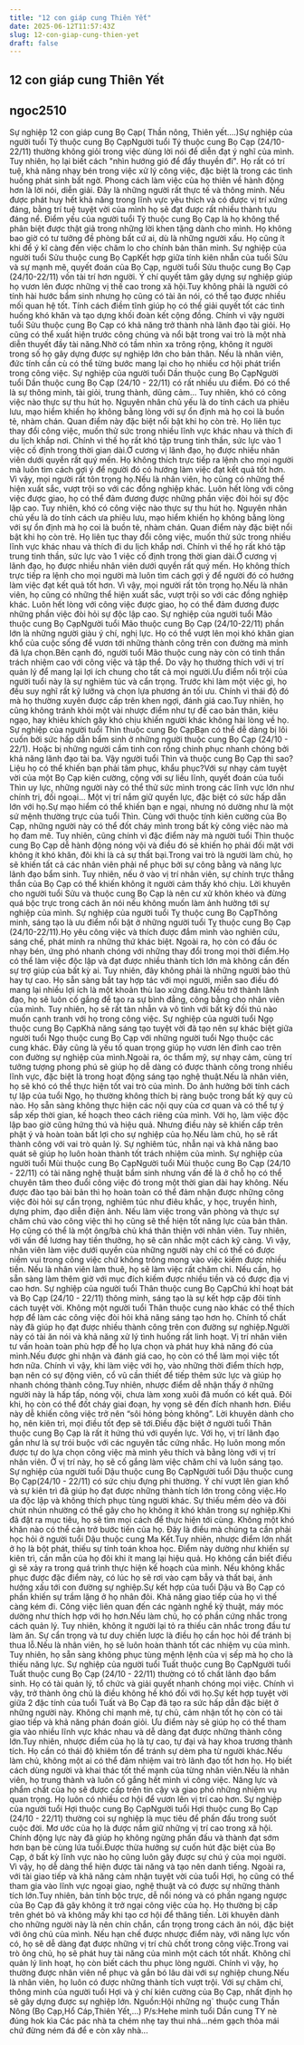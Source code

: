 ```yaml
---
title: "12 con giáp cung Thiên Yết"
date: 2025-06-12T11:57:43Z
slug: 12-con-giap-cung-thien-yet
draft: false
---
```


## 12 con giáp cung Thiên Yết

## ngoc2510

Sự nghiệp 12 con giáp cung Bọ Cạp( Thần nông, Thiên yết….)​Sự nghiệp của người tuổi Tý thuộc cung Bọ Cạp​Người tuổi Tý thuộc cung Bọ Cạp (24/10-22/11) thường không giỏi trong việc dùng lời nói để diễn đạt ý nghĩ của mình. Tuy nhiên, họ lại biết cách "nhìn hướng gió để đẩy thuyền đi". Họ rất có trí tuệ, khả năng nhạy bén trong việc xử lý công việc, đặc biệt là trong các tình huống phát sinh bất ngờ. Phong cách làm việc của họ thiên về hành động hơn là lời nói, diễn giải. Đây là những người rất thực tế và thông minh. Nếu được phát huy hết khả năng trong lĩnh vực yêu thích và có được vị trí xứng đáng, bằng trí tuệ tuyệt vời của mình họ sẽ đạt được rất nhiều thành tựu đáng nể.​ ​Điểm yếu của người tuổi Tý thuộc cung Bọ Cạp là họ không thể phân biệt được thật giả trong những lời khen tặng dành cho mình. Họ không bao giờ có tư tưởng đề phòng bất cứ ai, dù là những người xấu. Họ cũng ít khi để ý kĩ càng đến việc chăm lo cho chính bản thân mình.​ ​Sự nghiệp của người tuổi Sửu thuộc cung Bọ Cạp​Kết hợp giữa tính kiên nhẫn của tuổi Sửu và sự mạnh mẽ, quyết đoán của Bọ Cạp, người tuổi Sửu thuộc cung Bọ Cạp (24/10-22/11) vốn tài trí hơn người. Ý chí quyết tâm gây dựng sự nghiệp giúp họ vươn lên được những vị thế cao trong xã hội.​Tuy không phải là người có tính hài hước bẩm sinh nhưng họ cũng có tài ăn nói, có thể tạo được nhiều mối quan hệ tốt. Tính cách điềm tĩnh giúp họ có thể giải quyết tốt các tình huống khó khăn và tạo dựng khối đoàn kết cộng đồng. Chính vì vậy người tuổi Sửu thuộc cung Bọ Cạp có khả năng trở thành nhà lãnh đạo tài giỏi. Họ cũng có thể xuất hiện trước công chúng và nổi bật trong vai trò là một nhà diễn thuyết đầy tài năng.​Nhờ có tầm nhìn xa trông rộng, không ít người trong số họ gây dựng được sự nghiệp lớn cho bản thân. Nếu là nhân viên, đức tính cần cù có thể từng bước mang lại cho họ nhiều cơ hội phát triển trong công việc.​ ​Sự nghiệp của người tuổi Dần thuộc cung Bọ Cạp​Người tuổi Dần thuộc cung Bọ Cạp (24/10 - 22/11) có rất nhiều ưu điểm. Đó có thể là sự thông minh, tài giỏi, trung thành, dũng cảm...​ ​Tuy nhiên, khó có công việc nào thực sự thu hút họ. Nguyên nhân chủ yếu là do tính cách ưa phiêu lưu, mạo hiểm khiến họ không bằng lòng với sự ổn định mà họ coi là buồn tẻ, nhàm chán. Quan điểm này đặc biệt nổi bật khi họ còn trẻ. Họ liên tục thay đổi công việc, muốn thử sức trong nhiều lĩnh vực khác nhau và thích đi du lịch khắp nơi. Chính vì thế họ rất khó tập trung tinh thần, sức lực vào 1 việc cố định trong thời gian dài.​Ở cương vị lãnh đạo, họ được nhiều nhân viên dưới quyền rất quý mến. Họ không thích trực tiếp ra lệnh cho mọi người mà luôn tìm cách gợi ý để người đó có hướng làm việc đạt kết quả tốt hơn. Vì vậy, mọi người rất tôn trọng họ.​Nếu là nhân viên, họ cũng có những thể hiện xuất sắc, vượt trội so với các đồng nghiệp khác. Luôn hết lòng với công việc được giao, họ có thể đảm đương được những phần việc đòi hỏi sự độc lập cao.​ ​Tuy nhiên, khó có công việc nào thực sự thu hút họ. Nguyên nhân chủ yếu là do tính cách ưa phiêu lưu, mạo hiểm khiến họ không bằng lòng với sự ổn định mà họ coi là buồn tẻ, nhàm chán. Quan điểm này đặc biệt nổi bật khi họ còn trẻ. Họ liên tục thay đổi công việc, muốn thử sức trong nhiều lĩnh vực khác nhau và thích đi du lịch khắp nơi. Chính vì thế họ rất khó tập trung tinh thần, sức lực vào 1 việc cố định trong thời gian dài.​Ở cương vị lãnh đạo, họ được nhiều nhân viên dưới quyền rất quý mến. Họ không thích trực tiếp ra lệnh cho mọi người mà luôn tìm cách gợi ý để người đó có hướng làm việc đạt kết quả tốt hơn. Vì vậy, mọi người rất tôn trọng họ.​Nếu là nhân viên, họ cũng có những thể hiện xuất sắc, vượt trội so với các đồng nghiệp khác. Luôn hết lòng với công việc được giao, họ có thể đảm đương được những phần việc đòi hỏi sự độc lập cao.​ ​Sự nghiệp của người tuổi Mão thuộc cung Bọ Cạp​Người tuổi Mão thuộc cung Bọ Cạp (24/10-22/11) phần lớn là những người giàu ý chí, nghị lực. Họ có thể vượt lên mọi khó khăn gian khổ của cuộc sống để vươn tới những thành công trên con đường mà mình đã lựa chọn.​Bên cạnh đó, người tuổi Mão thuộc cung này còn có tinh thần trách nhiệm cao với công việc và tập thể. Do vậy họ thường thích với vị trí quản lý để mang lại lợi ích chung cho tất cả mọi người.​Ưu điểm nổi trội của người tuổi này là sự nghiêm túc và cẩn trọng. Trước khi làm một việc gì, họ đều suy nghĩ rất kỹ lưỡng và chọn lựa phương án tối ưu. Chính vì thái độ đó mà họ thường xuyên được cấp trên khen ngợi, đánh giá cao.​Tuy nhiên, họ cũng không tránh khỏi một vài nhược điểm như tự đề cao bản thân, kiêu ngạo, hay khiêu khích gây khó chịu khiến người khác không hài lòng về họ.​Sự nghiệp của người tuổi Thìn thuộc cung Bọ Cạp​Bạn có thể dễ dàng bị lôi cuốn bởi sức hấp dẫn bẩm sinh ở những người thuộc cung Bọ Cạp (24/10 - 22/1). Hoặc bị những người cầm tinh con rồng chinh phục nhanh chóng bởi khả năng lãnh đạo tài ba. Vậy người tuổi Thìn và thuộc cung Bọ Cạp thì sao? Liệu họ có thể khiến bạn phải tâm phục, khẩu phục?​Với sự nhạy cảm tuyệt vời của một Bọ Cạp kiên cường, cộng với sự liều lĩnh, quyết đoán của tuổi Thìn uy lực, những người này có thể thử sức mình trong các lĩnh vực lớn như chính trị, đối ngoại… Một vị trí nắm giữ quyền lực, đặc biệt có sức hấp dẫn lớn với họ.​Sự mạo hiểm có thể khiến bạn e ngại, nhưng nó dường như là một sứ mệnh thường trực của tuổi Thìn. Cùng với thuộc tính kiên cường của Bọ Cạp, những người này có thể đốt cháy mình trong bất kỳ công việc nào mà họ đam mê. Tuy nhiên, cũng chính vì đặc điểm này mà người tuổi Thìn thuộc cung Bọ Cạp dễ hành động nóng vội và điều đó sẽ khiến họ phải đối mặt với không ít khó khăn, đôi khi là cả sự thất bại.​Trong vai trò là người làm chủ, họ sẽ khiến tất cả các nhân viên phải nể phục bởi sự công bằng và năng lực lãnh đạo bẩm sinh. Tuy nhiên, nếu ở vào vị trí nhân viên, sự chính trực thẳng thắn của Bọ Cạp có thể khiến không ít người cảm thấy khó chịu. Lời khuyên cho người tuổi Sửu và thuộc cung Bọ Cạp là nên cư xử khôn khéo và đừng quá bộc trực trong cách ăn nói nếu không muốn làm ảnh hưởng tới sự nghiệp của mình.​ ​Sự nghiệp của người tuổi Tỵ thuộc cung Bọ Cạp​Thông minh, sáng tạo là ưu điểm nổi bật ở những người tuổi Tỵ thuộc cung Bọ Cạp (24/10-22/11).​Họ yêu công việc và thích được đắm mình vào nghiên cứu, sáng chế, phát minh ra những thứ khác biệt. Ngoài ra, họ còn có đầu óc nhạy bén, ứng phó nhanh chóng với những thay đổi trong mọi thời điểm.​Họ có thể làm việc độc lập và đạt được nhiều thành tích lớn mà không cần đến sự trợ giúp của bất kỳ ai. Tuy nhiên, đây không phải là những người bảo thủ hay tự cao. Họ sẵn sàng bắt tay hợp tác với mọi người, miễn sao điều đó mang lại nhiều lợi ích là một khoản thù lao xứng đáng.​Nếu trở thành lãnh đạo, họ sẽ luôn cố gắng để tạo ra sự bình đẳng, công bằng cho nhân viên của mình. Tuy nhiên, họ sẽ rất tàn nhẫn và vô tình với bất kỳ đối thủ nào muốn cạnh tranh với họ trong công việc.​ ​Sự nghiệp của người tuổi Ngọ thuộc cung Bọ Cạp​Khả năng sáng tạo tuyệt vời đã tạo nên sự khác biệt giữa người tuổi Ngọ thuộc cung Bọ Cạp với những người tuổi Ngọ thuộc các cung khác. Đây cũng là yếu tố quan trọng giúp họ vươn lên đỉnh cao trên con đường sự nghiệp của mình.​Ngoài ra, óc thẩm mỹ, sự nhạy cảm, cùng trí tưởng tượng phong phú sẽ giúp họ dễ dàng có được thành công trong nhiều lĩnh vực, đặc biệt là trong hoạt động sáng tạo nghệ thuật.​Nếu là nhân viên, họ sẽ khó có thể thực hiện tốt vai trò của mình. Do ảnh hưởng bởi tính cách tự lập của tuổi Ngọ, họ thường không thích bị ràng buộc trong bất kỳ quy củ nào. Họ sẵn sàng không thực hiện các nội quy của cơ quan và có thể tự ý sắp xếp thời gian, kế hoạch theo cách riêng của mình. Với họ, làm việc độc lập bao giờ cũng hứng thú và hiệu quả. Nhưng điều này sẽ khiến cấp trên phật ý và hoàn toàn bất lợi cho sự nghiệp của họ.​Nếu làm chủ, họ sẽ rất thành công với vai trò quản lý. Sự nghiêm túc, nhẫn nại và khả năng bao quát sẽ giúp họ luôn hoàn thành tốt trách nhiệm của mình.​ ​Sự nghiệp của người tuổi Mùi thuộc cung Bọ Cạp​Người tuổi Mùi thuộc cung Bọ Cạp (24/10 - 22/11) có tài năng nghệ thuật bẩm sinh nhưng vấn đề là ở chỗ họ có thể chuyên tâm theo đuổi công việc đó trong một thời gian dài hay không. Nếu được đào tạo bài bản thì họ hoàn toàn có thể đảm nhận được những công việc đòi hỏi sự cẩn trọng, nghiêm túc như điêu khắc, y học, truyền hình, dựng phim, đạo diễn điện ảnh. Nếu làm việc trong văn phòng và thực sự chăm chú vào công việc thì họ cũng sẽ thể hiện tốt năng lực của bản thân.​Họ cũng có thể là một ông/bà chủ khá thân thiện với nhân viên. Tuy nhiên, với vấn đề lương hay tiền thưởng, họ sẽ cân nhắc một cách kỹ càng. Vì vậy, nhân viên làm việc dưới quyền của những người này chỉ có thể có được niềm vui trong công việc chứ không trông mong vào việc kiếm được nhiều tiền. Nếu là nhân viên làm thuê, họ sẽ làm việc rất chăm chỉ. Nếu cần, họ sẵn sàng làm thêm giờ với mục đích kiếm được nhiều tiền và có được địa vị cao hơn.​ ​Sự nghiệp của người tuổi Thân thuộc cung Bọ Cạp​Chú khỉ hoạt bát và Bọ Cạp (24/10 - 22/11) thông minh, sáng tạo là sự kết hợp cặp đôi tính cách tuyệt vời. Không một người tuổi Thân thuộc cung nào khác có thể thích hợp để làm các công việc đòi hỏi khả năng sáng tạo hơn họ. Chính tố chất này đã giúp họ đạt được nhiều thành công trên con đường sự nghiệp.​Người này có tài ăn nói và khả năng xử lý tình huống rất linh hoạt. Vị trí nhân viên tư vấn hoàn toàn phù hợp để họ lựa chọn và phát huy khả năng đó của mình.​Nếu được ghi nhận và đánh giá cao, họ còn có thể làm mọi việc tốt hơn nữa. Chính vì vậy, khi làm việc với họ, vào những thời điểm thích hợp, bạn nên có sự động viên, cổ vũ cần thiết để tiếp thêm sức lực và giúp họ nhanh chóng thành công.​Tuy nhiên, nhược điểm dễ nhận thấy ở những người này là hấp tấp, nóng vội, chưa làm xong xuôi đã muốn có kết quả. Đôi khi, họ còn có thể đốt cháy giai đoạn, hy vọng sẽ đến đích nhanh hơn. Điều này dễ khiến công việc trở nên “sôi hỏng bỏng không”. Lời khuyên dành cho họ, nên kiên trì, mọi điều tốt đẹp sẽ tới.​Điều đặc biệt ở người tuổi Thân thuộc cung Bọ Cạp là rất ít hứng thú với quyền lực. Với họ, vị trí lãnh đạo gần như là sự trói buộc với các nguyên tắc cứng nhắc. Họ luôn mong mốn được tự do lựa chọn công việc mà mình yêu thích và bằng lòng với vị trí nhân viên. Ở vị trí này, họ sẽ cố gắng làm việc chăm chỉ và luôn sáng tạo.​ ​Sự nghiệp của người tuổi Dậu thuộc cung Bọ Cạp​Người tuổi Dậu thuộc cung Bọ Cạp(24/10 - 22/11) có sức chịu đựng phi thường. Ý chí vượt lên gian khổ và sự kiên trì đã giúp họ đạt được những thành tích lớn trong công việc.​Họ ưa độc lập và không thích phục tùng người khác. Sự thiếu mềm dẻo và đôi chút nhún nhường có thể gây cho họ không ít khó khăn trong sự nghiệp.​Khi đã đặt ra mục tiêu, họ sẽ tìm mọi cách để thực hiện tới cùng. Không một khó khăn nào có thể cản trở bước tiến của họ. Đây là điều mà chúng ta cần phải học hỏi ở người tuổi Dậu thuộc cung Ma Kết.​Tuy nhiên, nhược điểm lớn nhất ở họ là bột phát, thiếu sự tính toán khoa học. Điểm này dường như khiến sự kiên trì, cần mẫn của họ đôi khi ít mang lại hiệu quả. Họ không cần biết điều gì sẽ xảy ra trong quá trình thực hiện kế hoạch của mình. Nếu không khắc phục được đặc điểm này, có lúc họ sẽ rơi vào cạm bẫy và thất bại, ảnh hưởng xấu tới con đường sự nghiệp.​Sự kết hợp của tuổi Dậu và Bọ Cạp có phần khiến sự trầm lặng ở họ nhân đôi. Khả năng giao tiếp của họ vì thế càng kém đi. Công việc liên quan đến các ngành nghề kỹ thuật, máy móc dường như thích hợp với họ hơn.​Nếu làm chủ, họ có phần cứng nhắc trong cách quản lý. Tuy nhiên, không ít người lại tỏ ra thiếu cân nhắc trong đầu tư làm ăn. Sự cẩn trọng và tư duy chiến lược là điều họ cần học hỏi để tránh bị thua lỗ.​Nếu là nhân viên, họ sẽ luôn hoàn thành tốt các nhiệm vụ của mình. Tuy nhiên, họ sẵn sàng không phục tùng mệnh lệnh của vị sếp mà họ cho là thiếu năng lực.​ ​Sự nghiệp của người tuổi Tuất thuộc cung Bọ Cạp​Người tuổi Tuất thuộc cung Bọ Cạp (24/10 - 22/11) thường có tố chất lãnh đạo bẩm sinh. Họ có tài quản lý, tổ chức và giải quyết nhanh chóng mọi việc. Chính vì vậy, trở thành ông chủ là điều không hề khó đối với họ.​Sự kết hợp tuyệt vời giữa 2 đặc tính của tuổi Tuất và Bọ Cạp đã tạo ra sức hấp dẫn đặc biệt ở những người này. Không chỉ mạnh mẽ, tự chủ, cảm nhận tốt họ còn có tài giao tiếp và khả năng phán đoán giỏi. Ưu điểm này sẽ giúp họ có thể tham gia vào nhiều lĩnh vực khác nhau và dễ dàng đạt được những thành công lớn.​Tuy nhiên, nhược điểm của họ là tự cao, tự đại và hay khoa trương thành tích. Họ cần có thái độ khiêm tốn để tránh sự dèm pha từ người khác.​Nếu làm chủ, không một ai có thể đảm nhiệm vai trò lãnh đạo tốt hơn họ. Họ biết cách dùng người và khai thác tốt thế mạnh của từng nhân viên.​Nếu là nhân viên, họ trung thành và luôn cố gắng hết mình vì công việc. Năng lực và phẩm chất của họ sẽ được cấp trên tin cậy và giao phó những nhiệm vụ quan trọng. Họ luôn có nhiều cơ hội để vươn lên vị trí cao hơn.​ ​Sự nghiệp của người tuổi Hợi thuộc cung Bọ Cạp​Người tuổi Hợi thuộc cung Bọ Cạp (24/10 - 22/11) thường coi sự nghiệp là mục tiêu để phấn đấu trong suốt cuộc đời. Mơ ước của họ là được nắm giữ những vị trí cao trong xã hội. Chính động lực này đã giúp họ không ngừng phấn đấu và thành đạt sớm hơn bạn bè cùng lứa tuổi.​Được thừa hưởng sự cuốn hút đặc biệt của Bọ Cạp, ở bất kỳ lĩnh vực nào họ cũng luôn gây được sự chú ý của mọi người. Vì vậy, họ dễ dàng thể hiện được tài năng và tạo nên danh tiếng.​ ​Ngoài ra, với tài giao tiếp và khả năng cảm nhận tuyệt vời của tuổi Hợi, họ cũng có thể tham gia vào lĩnh vực ngoại giao, nghệ thuật và có được sự những thành tích lớn.​Tuy nhiên, bản tính bộc trực, dễ nổi nóng và có phần ngang ngược của Bọ Cạp đã gây không ít trở ngại công việc của họ. Họ thường bị cấp trên ghét bỏ và không mấy khi tạo cơ hội để thăng tiến. Lời khuyên dành cho những người này là nên chín chắn, cẩn trọng trong cách ăn nói, đặc biệt với ông chủ của mình. Nếu hạn chế được nhược điểm này, với năng lực vốn có, họ sẽ dễ dàng đạt được những vị trí chủ chốt trong công việc.​Trong vai trò ông chủ, họ sẽ phát huy tài năng của mình một cách tốt nhất. Không chỉ quản lý linh hoạt, họ còn biết cách thu phục lòng người. Chính vì vậy, họ thường được nhân viên nể phục và gắn bó lâu dài với sự nghiệp chung.​Nếu là nhân viên, họ luôn có được những thành tích vượt trội. Với sự chăm chỉ, thông minh của người tuổi Hợi và ý chí kiên cường của Bọ Cạp, nhất định họ sẽ gây dựng được sự nghiệp lớn.​ ​Nguồn:Hội những ng` thuộc cung Thần Nông (Bọ Cạp,Hổ Cáp,Thiên Yết,...)​ 
P/s:Hehe mình tuổi Dần cung TY nè đúng hok kìa 
Các pác nhà ta chém nhẹ tay thui nhá...ném gạch thỏa mái chứ đừng ném đá để e còn xây nhà...